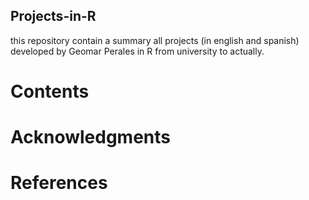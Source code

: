 ## Projects-in-R
this repository contain a summary all projects (in english and spanish) developed by Geomar Perales in R from university to actually.

# Contents


# Acknowledgments 


# References
